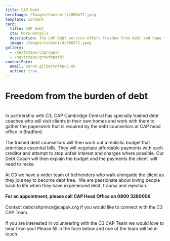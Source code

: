 ```yaml
---
title: CAP Debt
heroImage: /Images/Content/4/868477.jpeg
template: content
card:
  title: CAP Debt
  cta: More Details
  description: The CAP Debt service offers freedom from debt and hope for the future by offering practical and emotional support to clients
  image: /Images/Content/4/868372.jpeg
gallery:
  - /nextsteps/c3groups/
  - /nextsteps/growthpath/
contactForm:
  email: sarah.gilbert@thec3.uk
  active: true
---
```


<h1>
Freedom from the burden of debt</h1>
<br/>
In partnership with C3, CAP Cambridge Central has specially trained debt coaches who will visit clients in their own homes and work with them to gather the paperwork that is required by the debt counsellors at CAP head office in Bradford. <br/>
<br/>
The trained debt counsellors will then work out a realistic budget that prioritises essential bills. They will negotiate affordable payments with each creditor and attempt to stop unfair interest and charges where possible. Our Debt Coach will then explain the budget and the payments the client  will need to make. <br/>
<br/>
At C3 we have a wider team of befrienders who walk alongside the client as they journey to become debt free.  We are passionate about loving people back to life when they have experienced debt, trauma and rejection.<br/>
<br/>
<strong>For an appointment, please call CAP Head Office on 0800 3280006</strong><br/>
<br/>
Contact deborahprince@capuk.org if you would like to connect with the C3 CAP Team.<br/>
<br/>
If you are interested in volunteering with the C3 CAP Team we would love to hear from you! Please fill in the form below and one of the team will be in touch.<br/>

